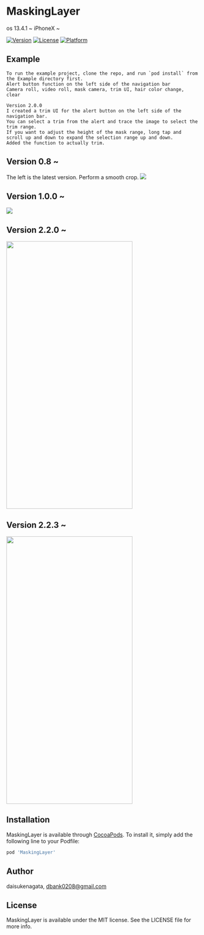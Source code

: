 # MaskingLayer

os 13.4.1 ~ iPhoneX ~


[![Version](https://img.shields.io/cocoapods/v/MaskingLayer.svg?style=flat)](https://cocoapods.org/pods/MaskingLayer)
[![License](https://img.shields.io/cocoapods/l/MaskingLayer.svg?style=flat)](https://cocoapods.org/pods/MaskingLayer)
[![Platform](https://img.shields.io/cocoapods/p/MaskingLayer.svg?style=flat)](https://cocoapods.org/pods/MaskingLayer)

## Example
```
To run the example project, clone the repo, and run `pod install` from the Example directory first.
Alert button function on the left side of the navigation bar
Camera roll, video roll, mask camera, trim UI, hair color change, clear
 
Version 2.0.0
I created a trim UI for the alert button on the left side of the navigation bar.
You can select a trim from the alert and trace the image to select the trim range.
If you want to adjust the height of the mask range, long tap and scroll up and down to expand the selection range up and down.
Added the function to actually trim.
```

## Version 0.8 ~

The left is the latest version. Perform a smooth crop.
![](https://user-images.githubusercontent.com/16457165/63633553-2ed26080-c685-11e9-8c91-17e3eb36dc3f.gif)

## Version 1.0.0 ~
![](https://user-images.githubusercontent.com/16457165/78512413-3c38f700-77df-11ea-97cc-ff506ae46941.gif)

## Version 2.2.0 ~
<p align="left">
<img src= "https://user-images.githubusercontent.com/16457165/109532142-2a012f00-7afc-11eb-85bd-6f565eadf9c0.gif" width="330" height="700">
</p>

## Version 2.2.3 ~
<p align="left">
<img src= "https://user-images.githubusercontent.com/16457165/111027279-96502c80-8432-11eb-9ce6-018bed06e5b4.gif" width="330" height="700">
</p>

## Installation

MaskingLayer is available through [CocoaPods](https://cocoapods.org). To install
it, simply add the following line to your Podfile:

```ruby
pod 'MaskingLayer'
```

## Author

daisukenagata, dbank0208@gmail.com

## License

MaskingLayer is available under the MIT license. See the LICENSE file for more info.


